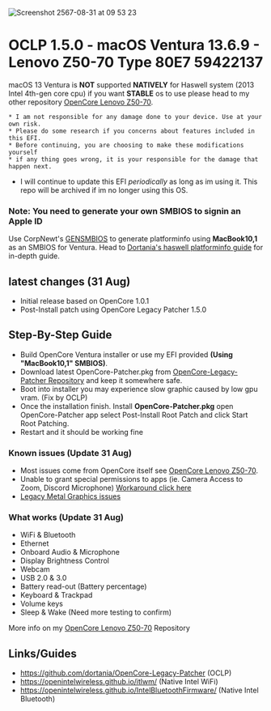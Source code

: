 ![Screenshot 2567-08-31 at 09 53 23](https://github.com/user-attachments/assets/3057dadd-a696-4382-bf8b-9e586719a05c)

# OCLP 1.5.0 - macOS Ventura 13.6.9 - Lenovo Z50-70 Type 80E7 59422137

macOS 13 Ventura is **NOT** supported **NATIVELY** for Haswell system (2013 Intel 4th-gen core cpu) if you want **STABLE** os to use please head to my other repository [OpenCore Lenovo Z50-70](https://github.com/JuicerV3/Opencore-Monterey-Z50-70).

```
* I am not responsible for any damage done to your device. Use at your own risk.
* Please do some research if you concerns about features included in this EFI.
* Before continuing, you are choosing to make these modifications yourself
* if any thing goes wrong, it is your responsible for the damage that happen next.
```

* I will continue to update this EFI _periodically_ as long as im using it. This repo will be archived if im no longer using this OS.

### **Note:** You need to generate your own SMBIOS to signin an Apple ID
Use CorpNewt's [GENSMBIOS](https://github.com/corpnewt/GenSMBIOS) to generate platforminfo using **MacBook10,1** as an SMBIOS for Ventura. Head to [Dortania's haswell platforminfo guide](https://dortania.github.io/OpenCore-Install-Guide/config-laptop.plist/haswell.html#platforminfo) for in-depth guide.

## latest changes (31 Aug)
* Initial release based on OpenCore 1.0.1
* Post-Install patch using OpenCore Legacy Patcher 1.5.0

## Step-By-Step Guide
* Build OpenCore Ventura installer or use my EFI provided **(Using "MacBook10,1" SMBIOS)**.
* Download latest OpenCore-Patcher.pkg from [OpenCore-Legacy-Patcher Repository](https://github.com/dortania/OpenCore-Legacy-Patcher) and keep it somewhere safe.
* Boot into installer you may experience slow graphic caused by low gpu vram. (Fix by OCLP)
* Once the installation finish. Install **OpenCore-Patcher.pkg** open OpenCore-Patcher app select Post-Install Root Patch and click Start Root Patching.
* Restart and it should be working fine

### Known issues (Update 31 Aug)
* Most issues come from OpenCore itself see [OpenCore Lenovo Z50-70](https://github.com/JuicerV3/Opencore-Monterey-Z50-70).
* Unable to grant special permissions to apps (ie. Camera Access to Zoom, Discord Microphone) [Workaround click here](https://dortania.github.io/OpenCore-Legacy-Patcher/ACCEL.html#unable-to-grant-special-permissions-to-apps-ie-camera-access-to-zoom)
* [Legacy Metal Graphics issues](https://github.com/dortania/OpenCore-Legacy-Patcher/issues/1008)

### What works (Update 31 Aug)
* WiFi & Bluetooth
* Ethernet
* Onboard Audio & Microphone
* Display Brightness Control
* Webcam
* USB 2.0 & 3.0
* Battery read-out (Battery percentage)
* Keyboard & Trackpad
* Volume keys
* Sleep & Wake (Need more testing to confirm)

More info on my [OpenCore Lenovo Z50-70](https://github.com/JuicerV3/Opencore-Monterey-Z50-70) Repository

## Links/Guides
* https://github.com/dortania/OpenCore-Legacy-Patcher (OCLP)
* https://openintelwireless.github.io/itlwm/ (Native Intel WiFi)
* https://openintelwireless.github.io/IntelBluetoothFirmware/ (Native Intel Bluetooth)
